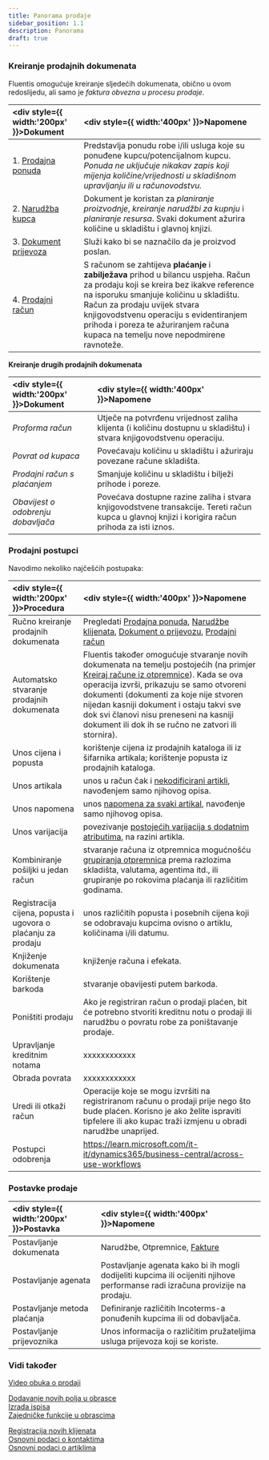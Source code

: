 ```yaml
---
title: Panorama prodaje
sidebar_position: 1.1
description: Panorama 
draft: true
---
```


### Kreiranje prodajnih dokumenata

Fluentis omogućuje kreiranje sljedećih dokumenata, obično u ovom redoslijedu, ali samo je *faktura obvezna u procesu prodaje*.   

| <div style={{ width:'200px' }}>Dokument</div> | <div style={{ width:'400px' }}>Napomene</div> |
| :-- | :--|
| 1. [Prodajna ponuda](/docs/sales/sales-price-list/insert-sales-price-list) | Predstavlja ponudu robe i/ili usluga koje su ponuđene kupcu/potencijalnom kupcu. *Ponuda ne uključuje nikakav zapis koji mijenja količine/vrijednosti u skladišnom upravljanju ili u računovodstvu.* |
| 2. [Narudžba kupca](/docs/sales/sales-orders/create-new-sales-orders\header) | Dokument je koristan za *planiranje proizvodnje*, *kreiranje narudžbi za kupnju* i *planiranje resursa*. Svaki dokument ažurira količine u skladištu i glavnoj knjizi. |
| 3. [Dokument prijevoza](/docs/sales/sales-price-list/insert-sales-price-list) | Služi kako bi se naznačilo da je proizvod poslan. |
| 4. [Prodajni račun](/docs/sales/sales-price-list/insert-sales-price-list) | S računom se zahtijeva **plaćanje** i **zabilježava** prihod u bilancu uspjeha. Račun za prodaju koji se kreira bez ikakve reference na isporuku smanjuje količinu u skladištu. Račun za prodaju uvijek stvara knjigovodstvenu operaciju s evidentiranjem prihoda i poreza te ažuriranjem računa kupaca na temelju nove nepodmirene ravnoteže.|

**Kreiranje drugih prodajnih dokumenata**

| <div style={{ width:'200px' }}>Dokument</div> | <div style={{ width:'400px' }}>Napomene</div> |
| :-- | :--|
| *Proforma račun* | Utječe na potvrđenu vrijednost zaliha klijenta (i količinu dostupnu u skladištu) i stvara knjigovodstvenu operaciju.|
| *Povrat od kupaca*| Povećavaju količinu u skladištu i ažuriraju povezane račune skladišta. |
| *Prodajni račun s plaćanjem* | Smanjuje količinu u skladištu i bilježi prihode i poreze.|
| *Obavijest o odobrenju dobavljača* | Povećava dostupne razine zaliha i stvara knjigovodstvene transakcije. Tereti račun kupca u glavnoj knjizi i korigira račun prihoda za isti iznos.|

### Prodajni postupci

Navodimo nekoliko najčešćih postupaka:  

| <div style={{ width:'200px' }}>Procedura</div> | <div style={{ width:'400px' }}>Napomene</div> |
| :-- | :--|
| Ručno kreiranje prodajnih dokumenata | Pregledati [Prodajna ponuda](/docs/sales/sales-price-list/insert-sales-price-list), [Narudžbe klijenata](/docs/sales/sales-orders/create-new-sales-orders\header), [Dokument o prijevozu](/docs/sales/sales-price-list/insert-sales-price-list), [Prodajni račun](/docs/sales/sales-price-list/insert-sales-price-list)|
| Automatsko stvaranje prodajnih dokumenata | Fluentis također omogućuje stvaranje novih dokumenata na temelju postojećih (na primjer [Kreiraj račune iz otpremnice](/docs/sales/sales-price-list/insert-sales-price-list)). Kada se ova operacija izvrši, prikazuju se samo otvoreni dokumenti (dokumenti za koje nije stvoren nijedan kasniji dokument i ostaju takvi sve dok svi članovi nisu preneseni na kasniji  dokument ili dok ih se ručno ne zatvori ili stornira).|
| Unos cijena i popusta | korištenje cijena iz prodajnih kataloga ili iz šifarnika artikala; korištenje popusta iz prodajnih kataloga. |
| Unos artikala | unos u račun čak i [nekodificirani artikli](/docs/sales/sales-price-list/insert-sales-price-list), navođenjem samo njihovog opisa. |
| Unos napomena | unos [napomena za svaki artikal](/docs/sales/sales-price-list/insert-sales-price-list), navođenje samo njihovog opisa. |
| Unos varijacija | povezivanje [postojećih varijacija s dodatnim atributima](/docs/sales/sales-price-list/insert-sales-price-list), na razini artikla. |
| Kombiniranje pošiljki u jedan račun | stvaranje računa iz otpremnica mogućnošću [grupiranja otpremnica](/docs/sales/sales-price-list/insert-sales-price-list) prema razlozima skladišta, valutama, agentima itd., ili grupiranje po rokovima plaćanja ili različitim godinama. |
| Registracija cijena, popusta i ugovora o plaćanju za prodaju | unos različitih popusta i posebnih cijena koji se odobravaju kupcima ovisno o artiklu, količinama i/ili datumu.|
| Knjiženje dokumenata | knjiženje računa i efekata. |
| Korištenje barkoda| stvaranje obavijesti putem barkoda.|
| Poništiti prodaju | Ako je registriran račun o prodaji plaćen, bit će potrebno stvoriti kreditnu notu o prodaji ili narudžbu o povratu robe za poništavanje prodaje. |
| Upravljanje kreditnim notama | xxxxxxxxxxxx|
| Obrada povrata | xxxxxxxxxxxx|
| Uredi ili otkaži račun| Operacije koje se mogu izvršiti na registriranom računu o prodaji prije nego što bude plaćen. Korisno je ako želite ispraviti tipfelere ili ako kupac traži izmjenu u obradi narudžbe unaprijed. |
| Postupci odobrenja | https://learn.microsoft.com/it-it/dynamics365/business-central/across-use-workflows|
 
### Postavke prodaje

| <div style={{ width:'200px' }}>Postavka</div> | <div style={{ width:'400px' }}>Napomene</div> |
| :-- | :--|
| Postavljanje dokumenata | Narudžbe, Otpremnice, [Fakture](/docs/configurations/parameters/sales/sales-invoices-parameters)|
| Postavljanje agenata | Postavljanje agenata kako bi ih mogli dodijeliti kupcima ili ocijeniti njihove performanse radi izračuna provizije na prodaju. |Postavljanje profila slanja dokumenata..|
| Postavljanje metoda plaćanja | Definiranje različitih Incoterms-a ponuđenih kupcima ili od dobavljača.|
| Postavljanje prijevoznika| Unos informacija o različitim pružateljima usluga prijevoza koji se koriste.|


### Vidi također 

[Video obuka o prodaji](/docs/sales/sales-price-list/insert-sales-price-list)  

[Dodavanje novih polja u obrasce](/docs/object-navigator/load-request-object)  
[Izrada ispisa](/docs/object-navigator/create-report)  
[Zajedničke funkcije u obrascima](/docs/sales/sales-price-list/insert-sales-price-list)  

[Registracija novih klijenata](/docs/sales/sales-price-list/insert-sales-price-list)  
[Osnovni podaci o kontaktima](/docs/sales/sales-price-list/insert-sales-price-list)  
[Osnovni podaci o artiklima](/docs/sales/sales-price-list/insert-sales-price-list)  

